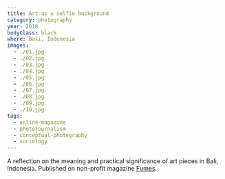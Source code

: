```yaml
---
title: Art as a selfie background
category: photography
year: 2018
bodyClass: black
where: Bali, Indonesia
images:
  - ./01.jpg
  - ./02.jpg
  - ./03.jpg
  - ./04.jpg
  - ./05.jpg
  - ./06.jpg
  - ./07.jpg
  - ./08.jpg
  - ./09.jpg
  - ./10.jpg
tags:
  - online-magazine
  - photojournalism
  - conceptual-photography
  - sociology
---
```


A reflection on the meaning and practical significance of art pieces in Bali, Indonesia. Published on non-profit magazine [Fumes](https://fumes.junglestar.org/photo-journalism/art-is-a-selfie-background/).
